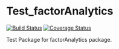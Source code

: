 # Test_factorAnalytics 

[![Build Status](https://travis-ci.org/AvinashAcharya/Test_factorAnalytics.svg?branch=master)](https://travis-ci.org/AvinashAcharya/Test_factorAnalytics) [![Coverage Status](https://coveralls.io/repos/github/AvinashAcharya/Test_factorAnalytics/badge.svg?branch=master)](https://coveralls.io/github/AvinashAcharya/Test_factorAnalytics?branch=master)

Test Package for factorAnalytics package.
